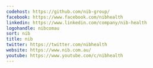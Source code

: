 ```yaml
---
codehost: https://github.com/nib-group/
facebook: https://www.facebook.com/nibhealth
linkedin: https://www.linkedin.com/company/nib-health
logohandle: nibcomau
sort: nib
title: nib
twitter: https://twitter.com/nibhealth
website: https://www.nib.com.au/
youtube: https://www.youtube.com/c/nibhealth
---
```

